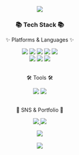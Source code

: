 <div align=center>
	<img src="https://capsule-render.vercel.app/api?type=waving&color=auto&height=200&section=header&text=Yeongseok%20Github!&fontSize=90" />	
</div>
<div align=center>
	<h3>📚 Tech Stack 📚</h3>
	<p>✨ Platforms & Languages ✨</p>
</div>
<div align="center">
	<img src="https://img.shields.io/badge/JavaScript-F7DF1E?style=flat&logo=JavaScript&logoColor=white" />
  <img src="https://img.shields.io/badge/Node.js-339933?style=flat&logo=Node.js&logoColor=white"/>
  <img src="https://img.shields.io/badge/TypeScript-3178C6?style=flat&logo=TypeScript&logoColor=white" />
  <img src="https://img.shields.io/badge/Express-000000?style=flat&logo=Express&logoColor=white" />
  <img src="https://img.shields.io/badge/MySQL-4479A1?style=flat&logo=MySQL&logoColor=white" />
  <br>
  <img src="https://img.shields.io/badge/PostgreSQL-4169E1?style=flat&logo=PostgreSQL&logoColor=white" />
  <img src="https://img.shields.io/badge/NestJs-E0234E?style=flat&logo=NestJs&logoColor=white" />
  <img src="https://img.shields.io/badge/Sequelize-52B0E7?style=flat&logo=Sequelize&logoColor=white" />
</div>
<br>
<div align=center>
	<p>🛠 Tools 🛠</p>
</div>
<div align=center>
	<img src="https://img.shields.io/badge/Visual%20Studio%20Code-007ACC?style=flat&logo=VisualStudioCode&logoColor=white" />
	<img src="https://img.shields.io/badge/GitHub-181717?style=flat&logo=GitHub&logoColor=white" />
</div>
<br>
<div align=center>
	<p>🎨 SNS & Portfolio 🎨</p>
</div>
<div align=center>
	<a href="https://velog.io/@yyeong">
		<img src="https://img.shields.io/badge/Blog-FF9800?style=flat&logo=Blogger&logoColor=white" />
	</a>
  <a href="https://cautious-timbale-726.notion.site/16944d9d72204233843174ed56981b04">
		<img src="https://img.shields.io/badge/Notion-000000?style=flat&logo=Notion&logoColor=white" />
	</a>
	<br>
</div>
<div align=center>

<img src="https://github-readme-stats.vercel.app/api/top-langs/?username=yyeongseok&layout=compact"><br><br>
<img src="https://github-readme-stats.vercel.app/api?username=yyeongseok&show_icons=true">

<!--
**yyeongseok/yyeongseok** is a ✨ _special_ ✨ repository because its `README.md` (this file) appears on your GitHub profile.

Here are some ideas to get you started:

- 🔭 I’m currently working on ...
- 🌱 I’m currently learning ...
- 👯 I’m looking to collaborate on ...
- 🤔 I’m looking for help with ...
- 💬 Ask me about ...
- 📫 How to reach me: ...
- 😄 Pronouns: ...
- ⚡ Fun fact: ...
-->
